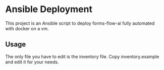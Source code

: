 # Ansible Deployment

This project is an Ansible script to deploy forms-flow-ai fully automated with docker on a vm.


## Usage

The only file you have to edit is the inventory file. Copy inventory.example and edit it for your needs.
